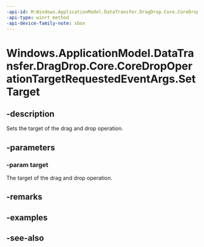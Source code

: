 ```yaml
---
-api-id: M:Windows.ApplicationModel.DataTransfer.DragDrop.Core.CoreDropOperationTargetRequestedEventArgs.SetTarget(Windows.ApplicationModel.DataTransfer.DragDrop.Core.ICoreDropOperationTarget)
-api-type: winrt method
-api-device-family-note: xbox
---
```


<!-- Method syntax
public void SetTarget(Windows.ApplicationModel.DataTransfer.DragDrop.Core.ICoreDropOperationTarget target)
-->

# Windows.ApplicationModel.DataTransfer.DragDrop.Core.CoreDropOperationTargetRequestedEventArgs.SetTarget

## -description
Sets the target of the drag and drop operation.

## -parameters
### -param target
The target of the drag and drop operation.

## -remarks

## -examples

## -see-also
